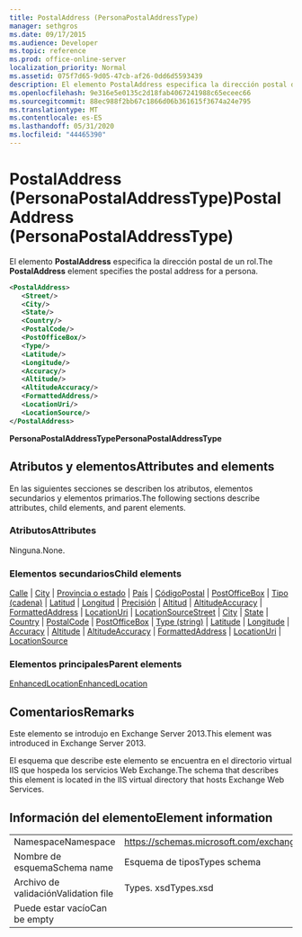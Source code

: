 ```yaml
---
title: PostalAddress (PersonaPostalAddressType)
manager: sethgros
ms.date: 09/17/2015
ms.audience: Developer
ms.topic: reference
ms.prod: office-online-server
localization_priority: Normal
ms.assetid: 075f7d65-9d05-47cb-af26-0dd6d5593439
description: El elemento PostalAddress especifica la dirección postal de un rol.
ms.openlocfilehash: 9e316e5e0135c2d18fab4067241988c65eceec66
ms.sourcegitcommit: 88ec988f2bb67c1866d06b361615f3674a24e795
ms.translationtype: MT
ms.contentlocale: es-ES
ms.lasthandoff: 05/31/2020
ms.locfileid: "44465390"
---
```

# <a name="postaladdress-personapostaladdresstype"></a><span data-ttu-id="87822-103">PostalAddress (PersonaPostalAddressType)</span><span class="sxs-lookup"><span data-stu-id="87822-103">PostalAddress (PersonaPostalAddressType)</span></span>

<span data-ttu-id="87822-104">El elemento **PostalAddress** especifica la dirección postal de un rol.</span><span class="sxs-lookup"><span data-stu-id="87822-104">The **PostalAddress** element specifies the postal address for a persona.</span></span> 
  
```XML
<PostalAddress>
   <Street/>
   <City/>
   <State/>
   <Country/>
   <PostalCode/>
   <PostOfficeBox/>
   <Type/>
   <Latitude/>
   <Longitude/>
   <Accuracy/>
   <Altitude/>
   <AltitudeAccuracy/>
   <FormattedAddress/>
   <LocationUri/>
   <LocationSource/>
</PostalAddress>
```

 <span data-ttu-id="87822-105">**PersonaPostalAddressType**</span><span class="sxs-lookup"><span data-stu-id="87822-105">**PersonaPostalAddressType**</span></span>
## <a name="attributes-and-elements"></a><span data-ttu-id="87822-106">Atributos y elementos</span><span class="sxs-lookup"><span data-stu-id="87822-106">Attributes and elements</span></span>

<span data-ttu-id="87822-107">En las siguientes secciones se describen los atributos, elementos secundarios y elementos primarios.</span><span class="sxs-lookup"><span data-stu-id="87822-107">The following sections describe attributes, child elements, and parent elements.</span></span>
  
### <a name="attributes"></a><span data-ttu-id="87822-108">Atributos</span><span class="sxs-lookup"><span data-stu-id="87822-108">Attributes</span></span>

<span data-ttu-id="87822-109">Ninguna.</span><span class="sxs-lookup"><span data-stu-id="87822-109">None.</span></span>
  
### <a name="child-elements"></a><span data-ttu-id="87822-110">Elementos secundarios</span><span class="sxs-lookup"><span data-stu-id="87822-110">Child elements</span></span>

<span data-ttu-id="87822-111">[Calle](street.md)  |  [City](city.md)  |  [Provincia o estado](state-ex15websvcsotherref.md)  |  [País](country.md)  |  [CódigoPostal](postalcode.md)  |  [PostOfficeBox](postofficebox.md)  |  [Tipo (cadena)](type-string.md)  |  [Latitud](latitude.md)  |  [Longitud](longitude.md)  |  [Precisión](accuracy.md)  |  [Altitud](altitude.md)  |  [AltitudeAccuracy](altitudeaccuracy.md)  |  [FormattedAddress](formattedaddress.md)  |  [LocationUri](locationuri.md)  |  [LocationSource](locationsource.md)</span><span class="sxs-lookup"><span data-stu-id="87822-111">[Street](street.md) | [City](city.md) | [State](state-ex15websvcsotherref.md) | [Country](country.md) | [PostalCode](postalcode.md) | [PostOfficeBox](postofficebox.md) | [Type (string)](type-string.md) | [Latitude](latitude.md) | [Longitude](longitude.md) | [Accuracy](accuracy.md) | [Altitude](altitude.md) | [AltitudeAccuracy](altitudeaccuracy.md) | [FormattedAddress](formattedaddress.md) | [LocationUri](locationuri.md) | [LocationSource](locationsource.md)</span></span>
  
### <a name="parent-elements"></a><span data-ttu-id="87822-112">Elementos principales</span><span class="sxs-lookup"><span data-stu-id="87822-112">Parent elements</span></span>

[<span data-ttu-id="87822-113">EnhancedLocation</span><span class="sxs-lookup"><span data-stu-id="87822-113">EnhancedLocation</span></span>](enhancedlocation.md)
  
## <a name="remarks"></a><span data-ttu-id="87822-114">Comentarios</span><span class="sxs-lookup"><span data-stu-id="87822-114">Remarks</span></span>

<span data-ttu-id="87822-115">Este elemento se introdujo en Exchange Server 2013.</span><span class="sxs-lookup"><span data-stu-id="87822-115">This element was introduced in Exchange Server 2013.</span></span>
  
<span data-ttu-id="87822-116">El esquema que describe este elemento se encuentra en el directorio virtual IIS que hospeda los servicios Web Exchange.</span><span class="sxs-lookup"><span data-stu-id="87822-116">The schema that describes this element is located in the IIS virtual directory that hosts Exchange Web Services.</span></span>
  
## <a name="element-information"></a><span data-ttu-id="87822-117">Información del elemento</span><span class="sxs-lookup"><span data-stu-id="87822-117">Element information</span></span>

|||
|:-----|:-----|
|<span data-ttu-id="87822-118">Namespace</span><span class="sxs-lookup"><span data-stu-id="87822-118">Namespace</span></span>  <br/> |https://schemas.microsoft.com/exchange/services/2006/types  <br/> |
|<span data-ttu-id="87822-119">Nombre de esquema</span><span class="sxs-lookup"><span data-stu-id="87822-119">Schema name</span></span>  <br/> |<span data-ttu-id="87822-120">Esquema de tipos</span><span class="sxs-lookup"><span data-stu-id="87822-120">Types schema</span></span>  <br/> |
|<span data-ttu-id="87822-121">Archivo de validación</span><span class="sxs-lookup"><span data-stu-id="87822-121">Validation file</span></span>  <br/> |<span data-ttu-id="87822-122">Types. xsd</span><span class="sxs-lookup"><span data-stu-id="87822-122">Types.xsd</span></span>  <br/> |
|<span data-ttu-id="87822-123">Puede estar vacío</span><span class="sxs-lookup"><span data-stu-id="87822-123">Can be empty</span></span>  <br/> ||
   

